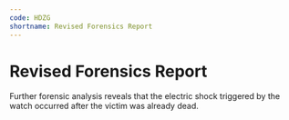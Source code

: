 ```yaml
---
code: HDZG
shortname: Revised Forensics Report
---
```


# Revised Forensics Report

Further forensic analysis reveals that the electric shock triggered by the watch occurred after the victim was already dead.
